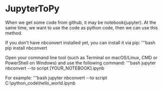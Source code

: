 # JupyterToPy
When we get some code from github, it may be notebook(jupyter). At the same time, we want to use the code as python code, then we can use this method.

If you don't have nbconvert installed yet, you can install it via pip:
'''bash
pip install nbconvert

Open your command line tool (such as Terminal on macOS/Linux, CMD or PowerShell on Windows) and use the following command:
'''bash
jupyter nbconvert --to script [YOUR_NOTEBOOK].ipynb

For example:
'''bash
jupyter nbconvert --to script C:\python_code\hello_world.ipynb
